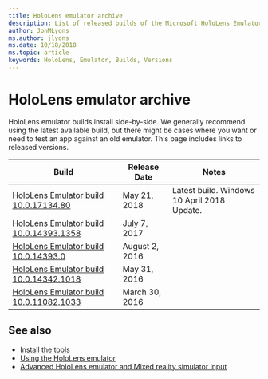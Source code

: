 ```yaml
---
title: HoloLens emulator archive
description: List of released builds of the Microsoft HoloLens Emulator.
author: JonMLyons
ms.author: jlyons
ms.date: 10/18/2018
ms.topic: article
keywords: HoloLens, Emulator, Builds, Versions
---
```




# HoloLens emulator archive

HoloLens emulator builds install side-by-side. We generally recommend using the latest available build, but there might be cases where you want or need to test an app against an old emulator. This page includes links to released versions.

|  Build |  Release Date |  Notes | 
|----------|----------|----------|
|  [HoloLens Emulator build 10.0.17134.80](https://go.microsoft.com/fwlink/?linkid=874531) | May 21, 2018 | Latest build. Windows 10 April 2018 Update. |
|  [HoloLens Emulator build 10.0.14393.1358](https://go.microsoft.com/fwlink/?linkid=852626) |  July 7, 2017 |
|  [HoloLens Emulator build 10.0.14393.0](http://go.microsoft.com/fwlink/?LinkID=823018) |  August 2, 2016 |
|  [HoloLens Emulator build 10.0.14342.1018](http://go.microsoft.com/fwlink/?LinkID=823018) |  May 31, 2016 |
|  [HoloLens Emulator build 10.0.11082.1033](http://go.microsoft.com/fwlink/?LinkID=724053) |  March 30, 2016 |

## See also
* [Install the tools](install-the-tools.md)
* [Using the HoloLens emulator](using-the-hololens-emulator.md)
* [Advanced HoloLens emulator and Mixed reality simulator input](advanced-hololens-emulator-and-mixed-reality-simulator-input.md)
